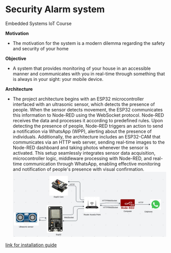 
# Security Alarm system
Embedded Systems IoT Course

**Motivation**

- The motivation for the system is a modern dilemma regarding the safety and security of your home

**Objective**

- A system that provides monitoring of your house in an accessible manner and communicates with you in real-time through something that is always in your sight: your mobile device.

**Architecture**
- The project architecture begins with an ESP32 microcontroller interfaced with an ultrasonic sensor, which detects the presence of people. When the sensor detects movement, the ESP32 communicates this information to Node-RED using the WebSocket protocol. Node-RED receives the data and processes it according to predefined rules. Upon detecting the presence of people, Node-RED triggers an action to send a notification via WhatsApp (WPP), alerting about the presence of individuals. Additionally, the architecture includes an ESP32-CAM that communicates via an HTTP web server, sending real-time images to the Node-RED dashboard and taking photos whenever the sensor is activated. This setup seamlessly integrates sensor data acquisition, microcontroller logic, middleware processing with Node-RED, and real-time communication through WhatsApp, enabling effective monitoring and notification of people's presence with visual confirmation.
 ![architecture](https://github.com/ma-river/IOT2024/blob/main/Images/Architecture.jpeg)

[link for installation guide](https://github.com/ma-river/IOT2024/tree/main/Installation%20Guide)


